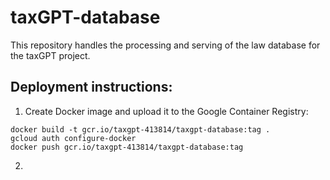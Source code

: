 # taxGPT-database

This repository handles the processing and serving of the law database for the taxGPT project.

## Deployment instructions:

1. Create Docker image and upload it to the Google Container Registry:
```
docker build -t gcr.io/taxgpt-413814/taxgpt-database:tag .
gcloud auth configure-docker
docker push gcr.io/taxgpt-413814/taxgpt-database:tag
```
2. 